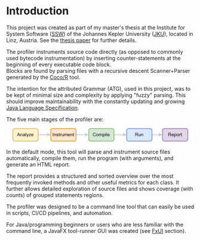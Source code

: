 # Introduction

This project was created as part of my master's thesis at the Institute for System Software ([SSW](https://ssw.jku.at/))
of the Johannes Kepler University ([JKU](https://www.jku.at/)), located in Linz, Austria.
See the [thesis paper](A_Profiler_for_Java_Programs.pdf) for further details.

The profiler instruments source code directly (as opposed to commonly used bytecode instrumentation)
by inserting counter-statements at the beginning of every executable code block.
<br/>
Blocks are found by parsing files with a recursive descent Scanner+Parser generated by the [Coco/R](https://ssw.jku.at/Research/Projects/Coco/) tool.

The intention for the attributed Grammar (ATG), used in this project, was to be kept of minimal size
and complexity by applying "fuzzy" parsing. This should improve maintainability with the constantly
updating and growing [Java Language Specification](https://docs.oracle.com/javase/specs/jls/se21/html/index.html).

The five main stages of the profiler are:

![The five main steps of the profiler](/screenshots/profiler-steps.png)

In the default mode, this tool will parse and instrument source files automatically, compile them,
run the program (with arguments), and generate an HTML report.

The report provides a structured and sorted overview over the most frequently invoked methods
and other useful metrics for each class.
It further allows detailed exploration of source files and shows coverage (with counts) of grouped statements regions.

The profiler was designed to be a command line tool that can easily be used in scripts, CI/CD pipelines, and automation.

For Java/programming beginners or users who are less familiar with the command line,
a JavaFX tool-runner GUI was created (see [FxUI](#fxui) section).
